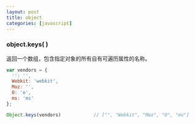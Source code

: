 ```yaml
---
layout: post
title: object
categories: [javascript]
---
```


### object.keys( )
返回一个数组，包含指定对象的所有自有可遍历属性的名称。

```js
var vendors = {
  '': '',
  Webkit: 'webkit',
  Moz: '',
  O: 'o',
  ms: 'ms'
};

Object.keys(vendors)            // ["", "Webkit", "Moz", "O", "ms"]

```
